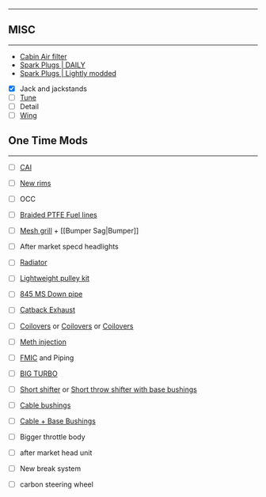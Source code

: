 


---

## MISC
---
- [Cabin Air filter](https://www.amazon.ca/Fram-CF10709-Fresh-Breeze-Filter/dp/B004IZWMD6/ref=asc_df_B004IZWMD6/?tag=googleshopc0c-20&linkCode=df0&hvadid=706745692750&hvpos=&hvnetw=g&hvrand=14717651634566267568&hvpone=&hvptwo=&hvqmt=&hvdev=c&hvdvcmdl=&hvlocint=&hvlocphy=9000376&hvtargid=pla-434211451586&psc=1&mcid=2df549c08d4534598f669980af6a4245&gad_source=1)
- [Spark Plugs | DAILY](https://ca.a-premium.com/product/4-Pcs-Iridium-Platinum-Spark-Plugs-for-2015-Hyundai-Veloster-rQxB7C8lG2?variant=2636772&utm_source=gmc&utm_content=92796949581083410_2636772&utm_source=Google&campaignid=21058832568&adgroupid=160038704312&adid=692420557664&extension_id=&utm_campaign=4_CA_PLA_New_Items_Original&device=c&device_model=&keyword=&matchtype=&utm_site=g&geo=9000376&utm_placement=&target=&target_id=pla-2278420536443&ad_position=&adtype=pla&product_id=2636772&gad_source=1&gclid=Cj0KCQjwgrO4BhC2ARIsAKQ7zUnTGl3zRnhwwk0u88F4mW3zGyeSblOugpfNC9W4znTlvgucos2x_XMaAuzHEALw_wcB)
- [Spark Plugs | Lightly modded](https://n75motorsports.ca/products/ngk-1422-engine-spark-plugs?_pos=1&_sid=0e5f09d37&_ss=r)
- [x] Jack and jackstands
- [ ] [Tune](https://n75motorsports.ca/products/ek1-lite-obd-flash-and-logging-device)
- [ ] Detail 
- [ ] [Wing](https://www.aliexpress.com/item/1005005636990740.html?src=google&pdp_npi=4@dis!CAD!165.51!100.39!!!!!@!12000033838638501!ppc!!!)

## One Time Mods
---
- [ ] [CAI](https://n75motorsports.ca/collections/air-intakes/products/injen-is1342blk-is-series-polished-black-short-ram-air-intake-system?variant=37807746416826) 
- [ ] [New rims](https://www.fitmentindustries.com/wheel-offset-gallery/321591/2015-hyundai-veloster-avid1-av6-oem-stock-falken-atr-sport)
- [ ] OCC
- [ ] [Braided PTFE Fuel lines](https://kdmtuners.com/product/ptfe-fuel-line/)
- [ ] [Mesh grill](https://www.customcargrills.com/proddetail.asp?prod=Hyun_Velo_T_12) + [[Bumper Sag|Bumper]]
- [ ] After market specd headlights
- [ ] [Radiator](https://meganracing.com/mr-rt-hyv11t)
- [ ] [Lightweight pulley kit](https://www.nonstoptuning.co/store/p60/2011-2017HyundaiVelosterPulleyKitNST31600K.html)
- [ ] [845 MS Down pipe](https://www.845motorsports.com/shop/hyundai/velosters/veloster-turbo/845-motorsports-downpipe/)
- [ ] [Catback Exhaust](https://ca.mbrp.com/collections/s47034cf-mbrp-cat-back-exhaust-for-2015-hyundai-veloster-turbo-1-6l-1)
- [ ] [Coilovers](https://coilovers.ca/products/2011-2017-hyundai-veloster-ksport-usa-coilovers?_pos=1&_sid=0196dde07&_ss=r) or [Coilovers](https://coiloverkits.com/collections/all/make_hyundai+model_veloster) or [Coilovers](https://www.proimporttuners.com/parts/2015-hyundai/veloster-coilovers.html?ctid=3049) 
- [ ] [Meth injection](https://www.proimporttuners.com/parts/2015-hyundai/veloster-aem-water-methanol-injection-kit.html?ctid=3049)
- [ ] [FMIC](https://www.proimporttuners.com/parts/2015-hyundai/veloster-mishimoto-universal-intercooler.html?ctid=3049) and Piping
- [ ] [BIG TURBO](https://kdmtuners.com/product/k03-upgraded-turbo/)
- [ ] [Short shifter](https://meganracing.com/njjhy/hyundai-veloster-11-14-1-6l-gamma-turbo-mpi-gdi-tci-6-speed-short-throw-shifter-ss-6037?utm_source=chatgpt.com) or [Short throw shifter with base bushings](https://cosmoracing.com/en/hyundai-veloster-2015-2017-1-6l-mpi-gdi-turbo-6-speeds-knob-sport-short-shifter-hyundai)
- [ ] [Cable bushings](https://www.addw1.com/collections/short-shifter-base-shifter-cable/products/add-w1-hyundai-veloster-turbo-2011-2018-accent-2012-shifter-cable-bushings)
- [ ] [Cable + Base Bushings](https://www.addw1.com/products/add-w1-hyundai-veloster-turbo-2011-2018-accent-2012-shifter-cable-base-bushings?srsltid=AfmBOoqvghjMz4aa6A1L5Oi3behdIi9Goc8gLXfrPRwxWxfTOrg_Dw9j&utm_source=chatgpt.com)
- [ ] Bigger throttle body
- [ ] after market head unit
- [ ] New break system
- [ ] carbon steering wheel 



